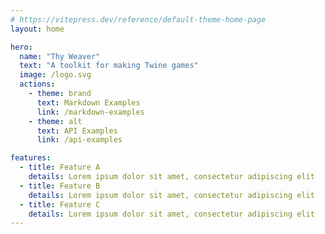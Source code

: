 ```yaml
---
# https://vitepress.dev/reference/default-theme-home-page
layout: home

hero:
  name: "Thy Weaver"
  text: "A toolkit for making Twine games"
  image: /logo.svg
  actions:
    - theme: brand
      text: Markdown Examples
      link: /markdown-examples
    - theme: alt
      text: API Examples
      link: /api-examples

features:
  - title: Feature A
    details: Lorem ipsum dolor sit amet, consectetur adipiscing elit
  - title: Feature B
    details: Lorem ipsum dolor sit amet, consectetur adipiscing elit
  - title: Feature C
    details: Lorem ipsum dolor sit amet, consectetur adipiscing elit
---
```


